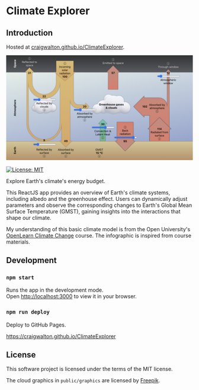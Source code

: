 # Climate Explorer

## Introduction

Hosted at [craigwalton.github.io/ClimateExplorer](https://craigwalton.github.io/ClimateExplorer).

[![App Screenshot](public/graphics/app-screenshot.png)](https://craigwalton.github.io/ClimateExplorer)

[![License: MIT](https://img.shields.io/badge/License-MIT-yellow.svg)](https://opensource.org/licenses/MIT)

Explore Earth's climate's energy budget.

This ReactJS app provides an overview of Earth's climate systems, including albedo and the greenhouse effect.
Users can dynamically adjust parameters and observe the corresponding changes to Earth's Global Mean Surface Temperature
(GMST), gaining insights into the interactions that shape our climate.

My understanding of this basic climate model is from the Open
University's [OpenLearn Climate Change](https://www.open.edu/openlearn/nature-environment/climate-change/) course. The
infographic is inspired from course materials.

## Development

### `npm start`

Runs the app in the development mode.\
Open [http://localhost:3000](http://localhost:3000) to view it in your browser.

### `npm run deploy`

Deploy to GitHub Pages.

https://craigwalton.github.io/ClimateExplorer

## License

This software project is licensed under the terms of the MIT license.

The cloud graphics in `public/graphics` are licensed
by [Freepik](https://www.freepik.com/free-vector/collection-3d-white-clouds-isolated-white_20111680.htm).
